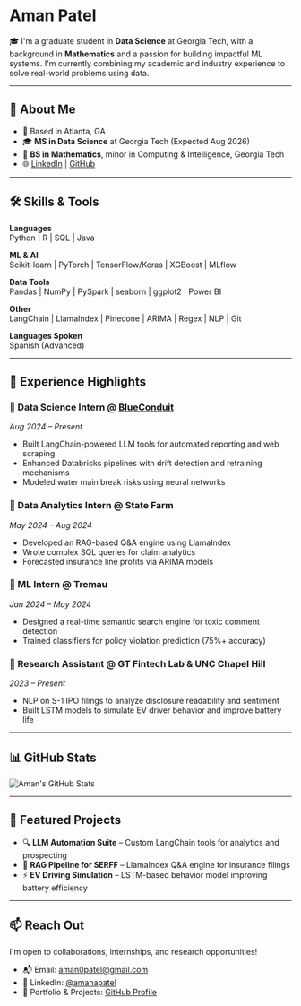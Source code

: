 # Aman Patel

🎓 I'm a graduate student in **Data Science** at Georgia Tech, with a background in **Mathematics** and a passion for building impactful ML systems. I'm currently combining my academic and industry experience to solve real-world problems using data.

---

## 🧠 About Me

- 📍 Based in Atlanta, GA  
- 🎓 **MS in Data Science** at Georgia Tech (Expected Aug 2026)  
- 🧮 **BS in Mathematics**, minor in Computing & Intelligence, Georgia Tech 
- 🌐 [LinkedIn](https://linkedin.com/in/amanapatel) | [GitHub](https://github.com/AmanPatel117)

---

## 🛠️ Skills & Tools

**Languages**  
Python | R | SQL | Java  

**ML & AI**  
Scikit-learn | PyTorch | TensorFlow/Keras | XGBoost | MLflow  

**Data Tools**  
Pandas | NumPy | PySpark | seaborn | ggplot2 | Power BI 

**Other**  
LangChain | LlamaIndex | Pinecone | ARIMA | Regex | NLP | Git

**Languages Spoken**  
Spanish (Advanced)

---

## 💼 Experience Highlights

### 🔹 Data Science Intern @ [BlueConduit](https://www.blueconduit.com/)
*Aug 2024 – Present*  
- Built LangChain-powered LLM tools for automated reporting and web scraping  
- Enhanced Databricks pipelines with drift detection and retraining mechanisms  
- Modeled water main break risks using neural networks

### 🔹 Data Analytics Intern @ State Farm
*May 2024 – Aug 2024*  
- Developed an RAG-based Q&A engine using LlamaIndex  
- Wrote complex SQL queries for claim analytics  
- Forecasted insurance line profits via ARIMA models

### 🔹 ML Intern @ Tremau
*Jan 2024 – May 2024*  
- Designed a real-time semantic search engine for toxic comment detection  
- Trained classifiers for policy violation prediction (75%+ accuracy)

### 🔹 Research Assistant @ GT Fintech Lab & UNC Chapel Hill
*2023 – Present*  
- NLP on S-1 IPO filings to analyze disclosure readability and sentiment  
- Built LSTM models to simulate EV driver behavior and improve battery life

---

## 📊 GitHub Stats

![Aman's GitHub Stats](https://github-readme-stats.vercel.app/api?username=AmanPatel117&show_icons=true&theme=radical)

---

## 🚀 Featured Projects

- 🔍 **LLM Automation Suite** – Custom LangChain tools for analytics and prospecting  
- 🔗 **RAG Pipeline for SERFF** – LlamaIndex Q&A engine for insurance filings  
- ⚡ **EV Driving Simulation** – LSTM-based behavior model improving battery efficiency  

---

## 📫 Reach Out

I'm open to collaborations, internships, and research opportunities!

- 📬 Email: aman0patel@gmail.com  
- 💼 LinkedIn: [@amanapatel](https://linkedin.com/in/amanapatel)  
- 📂 Portfolio & Projects: [GitHub Profile](https://github.com/AmanPatel117)

